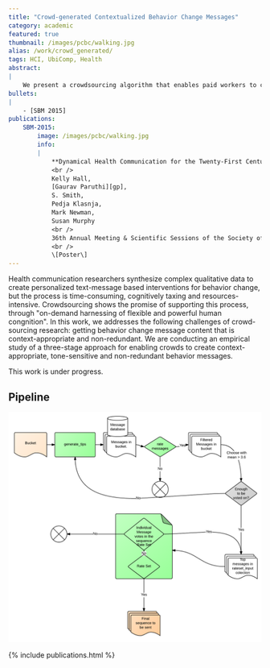 ```yaml
---
title: "Crowd-generated Contextualized Behavior Change Messages"
category: academic
featured: true
thumbnail: /images/pcbc/walking.jpg
alias: /work/crowd_generated/
tags: HCI, UbiComp, Health
abstract:
|
    We present a crowdsourcing algorithm that enables paid workers to create context-appropriate and tone-sensitive behavior messages. Our approach is the first to leverage crowd-workers for generating "fresh" messages.
bullets:
|
    - [SBM 2015]
publications:
    SBM-2015:
        image: /images/pcbc/walking.jpg
        info:
        |
            **Dynamical Health Communication for the Twenty-First Century.**
            <br />
            Kelly Hall,
            [Gaurav Paruthi][gp],
            S. Smith,
            Pedja Klasnja,
            Mark Newman,
            Susan Murphy
            <br />
            36th Annual Meeting & Scientific Sessions of the Society of Behavioral Medicine, San Antonio, TX, 2015
            <br />
            \[Poster\]
---
```

  
Health communication researchers synthesize complex qualitative data to create personalized text-message based interventions for behavior change, but the process is time-consuming, cognitively taxing and resources-intensive.  Crowdsourcing shows the promise of supporting this process, through "on-demand  harnessing of flexible and powerful human congnition". In this work, we addresses the following challenges of crowd-sourcing research: getting behavior change message content that is context-appropriate and non-redundant. We are conducting an empirical study of a three-stage approach for enabling crowds to create context-appropriate, tone-sensitive and non-redundant behavior messages.

This work is under progress.

## Pipeline
<p><img width="640px" src="/images/pcbc/crowd_pipelne.png" alt="mobile"></p>

{% include publications.html %}
